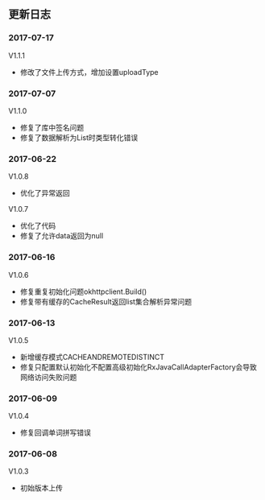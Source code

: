 ## 更新日志
### 2017-07-17
V1.1.1
- 修改了文件上传方式，增加设置uploadType

### 2017-07-07
V1.1.0
- 修复了库中签名问题
- 修复了数据解析为List<String>时类型转化错误

### 2017-06-22
V1.0.8
- 优化了异常返回

V1.0.7

- 优化了代码
- 修复了允许data返回为null

### 2017-06-16
V1.0.6
- 修复重复初始化问题okhttpclient.Build()
- 修复带有缓存的CacheResult返回list集合解析异常问题

### 2017-06-13
V1.0.5
- 新增缓存模式CACHEANDREMOTEDISTINCT
- 修复只配置默认初始化不配置高级初始化RxJavaCallAdapterFactory会导致网络访问失败问题

### 2017-06-09
V1.0.4
- 修复回调单词拼写错误

### 2017-06-08

V1.0.3 
- 初始版本上传